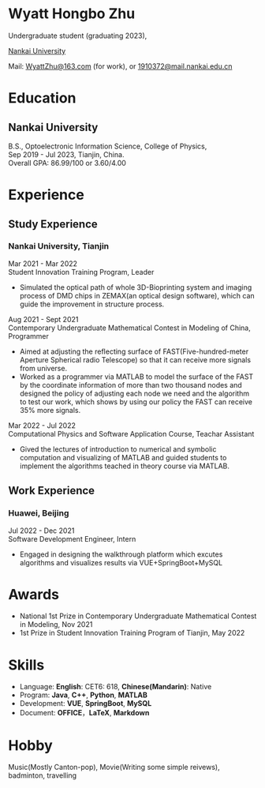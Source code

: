 # Wyatt Hongbo Zhu

Undergraduate student (graduating 2023),

[Nankai University](https://en.nankai.edu.cn/)  

Mail: WyattZhu@163.com (for work), or 1910372@mail.nankai.edu.cn

# Education
## Nankai University
B.S., Optoelectronic Information Science, College of Physics,  
Sep 2019 - Jul 2023, Tianjin, China.  
Overall GPA: 86.99/100 or 3.60/4.00

# Experience
## Study Experience
### Nankai University, Tianjin
Mar 2021 - Mar 2022 \
Student Innovation Training Program, Leader
- Simulated the optical path of whole 3D-Bioprinting system and imaging process of DMD chips in ZEMAX(an optical design software), which can guide the improvement in 
structure process.

Aug 2021 - Sept 2021 \
Contemporary Undergraduate Mathematical Contest in Modeling of China, Programmer
- Aimed at adjusting the reflecting surface of FAST(Five-hundred-meter Aperture Spherical radio Telescope) so that it can receive more signals from universe.
- Worked as a programmer via MATLAB to model the surface of the FAST by the coordinate information of more than two thousand nodes and designed the policy of adjusting each node we need and the algorithm to test our work, which shows by using our policy the FAST can receive 35% more signals.

Mar 2022 - Jul 2022 \
Computational Physics and Software Application Course, Teachar Assistant
- Gived the lectures of introduction to numerical and symbolic computation and visualizing of MATLAB and guided students to implement the algorithms teached in theory course via MATLAB.

## Work Experience
### Huawei, Beijing
Jul 2022 - Dec 2021 \
Software Development Engineer, Intern
- Engaged in designing the walkthrough platform which excutes algorithms and visualizes results via VUE+SpringBoot+MySQL

# Awards
- National 1st Prize in Contemporary Undergraduate Mathematical Contest in Modeling, Nov 2021
- 1st Prize in Student Innovation Training Program of Tianjin, May 2022

# Skills
- Language: **English**: CET6: 618, **Chinese(Mandarin)**: Native
- Program: **Java**, **C++**, **Python**, **MATLAB**
- Development: **VUE**, **SpringBoot**, **MySQL**
- Document: **OFFICE**，**LaTeX**, **Markdown**

# Hobby
Music(Mostly Canton-pop), Movie(Writing some simple reivews), badminton, travelling
